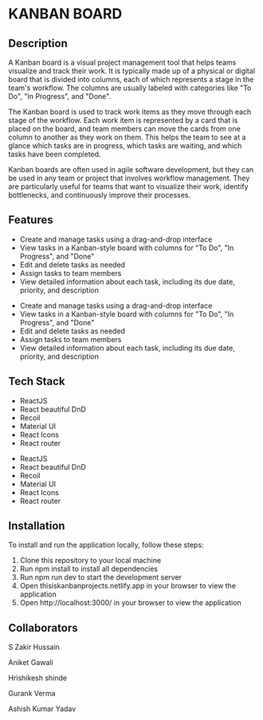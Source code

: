 # KANBAN BOARD

## Description

A Kanban board is a visual project management tool that helps teams visualize and track their work. It is typically made up of a physical or digital board that is divided into columns, each of which represents a stage in the team's workflow. The columns are usually labeled with categories like "To Do", "In Progress", and "Done".

The Kanban board is used to track work items as they move through each stage of the workflow. Each work item is represented by a card that is placed on the board, and team members can move the cards from one column to another as they work on them. This helps the team to see at a glance which tasks are in progress, which tasks are waiting, and which tasks have been completed.

Kanban boards are often used in agile software development, but they can be used in any team or project that involves workflow management. They are particularly useful for teams that want to visualize their work, identify bottlenecks, and continuously improve their processes.

## Features

- Create and manage tasks using a drag-and-drop interface
- View tasks in a Kanban-style board with columns for "To Do", "In Progress", and "Done"
- Edit and delete tasks as needed
- Assign tasks to team members
- View detailed information about each task, including its due date, priority, and description

* Create and manage tasks using a drag-and-drop interface
* View tasks in a Kanban-style board with columns for "To Do", "In Progress", and "Done"
* Edit and delete tasks as needed
* Assign tasks to team members
* View detailed information about each task, including its due date, priority, and description

## Tech Stack

- ReactJS
- React beautiful DnD
- Recoil
- Material UI
- React Icons
- React router

* ReactJS
* React beautiful DnD
* Recoil
* Material UI
* React Icons
* React router

## Installation

To install and run the application locally, follow these steps:

1. Clone this repository to your local machine
2. Run npm install to install all dependencies
3. Run npm run dev to start the development server
4. Open thisiskanbanprojects.netlify.app in your browser to view the application
5. Open http://localhost:3000/ in your browser to view the application

## Collaborators

S Zakir Hussain

Aniket Gawali

Hrishikesh shinde

Gurank Verma

Ashish Kumar Yadav

